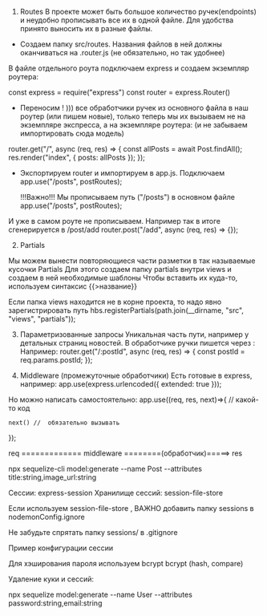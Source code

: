 1. Routes
   В проекте может быть большое количество ручек(endpoints) и неудобно прописывать все их в одной файле.
   Для удобства принято выносить их в разные файлы.

- Создаем папку src/routes.
  Названия файлов в ней должны оканчиваться на .router.js (не обязательно, но так удобнее)

В файле отдельного роута подключаем express и создаем экземпляр роутера:

const express = require("express")
const router = express.Router()

- Переносим  ! ))) все обработчики ручек из основного файла в наш роутер (или пишем новые),
  только теперь мы их вызываем не на экземпляре экспресса, а на экземпляре роутера:
  (и не забываем импортировать сюда модель)

router.get("/", async (req, res) => {
const allPosts = await Post.findAll();
res.render("index", { posts: allPosts });
});

- Экспортируем router и импортируем в app.js. Подключаем
  app.use("/posts", postRoutes);

  !!!Важно!!!
  Мы прописываем путь ("/posts") в основном файле
  app.use("/posts", postRoutes);

И уже в самом роуте не прописываем. Например так в итоге сгенерируется в /post/add
router.post("/add", async (req, res) => {});

2. Partials

Мы можем вынести повторяющиеся части разметки в так называемые кусочки Partials
Для этого создаем папку partials внутри views и создаем в ней необходимые шаблоны
Чтобы вставить их куда-то, используем синтаксис {{>название}}

Если папка views находится не в корне проекта, то надо явно зарегистрировать путь
hbs.registerPartials(path.join(\_\_dirname, "src", "views", "partials"));

3. Параметризованные запросы
   Уникальная часть пути, например у детальных страниц новостей. В обработчике ручки пишется через :
   Например:
   router.get("/:postId", async (req, res) => {
   const postId = req.params.postId;
   });

4. Middleware (промежуточные обработчики)
   Есть готовые в express, например:
   app.use(express.urlencoded({ extended: true }));

Но можно написать самостоятельно:
app.use((req, res, next)=>{
// какой-то код

    next() //  обязательно вызывать

});

req ============= middleware ========(обработчик)=====> res

npx sequelize-cli model:generate --name Post --attributes title:string,image_url:string

Сессии: express-session
Хранилище сессий: session-file-store

Если используем session-file-store , ВАЖНО добавить папку sessions в nodemonConfig.ignore

<script>
  "nodemonConfig": {
    "ignore": [
      "sessions/*"
    ]
  },
</script>

Не забудьте спрятать папку sessions/ в .gitignore

Пример конфигурации сессии

<script>
  const sessionConfig = {
    store: new FileStore(), // хранилище сессий
    key: 'sid', // ключ куки
    secret: 'secret', // шифрование id сессии
    resave: false, // пересохранение сессии (когда что-то поменяли - false)
    saveUninitialized: false, // сохраняем пустую сессию (чтоб посмотреть)
    httpOnly: true, // нельзя изменить куки с фронта
    cookie: { expires: 24 * 60 * 60e3 },
  }
  app.use(session(sessionConfig)) // подключаем до роутов
</script>

Для хэширования пароля используем bcrypt
bcrypt (hash, compare)

Удаление куки и сессий:

<script>
  req.session.destroy()
  res.clearCookie('sid')
</script>

npx sequelize model:generate --name User --attributes password:string,email:string
